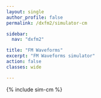 ```yaml
---
layout: single
author_profile: false
permalink: /dxfm2/simulator-cm

sidebar:
  nav: "dxfm2"

title: "FM Waveforms"
excerpt: "FM Waveforms simulator"
action: false
classes: wide

---
```

{% include sim-cm %}
